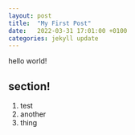 ```yaml
---
layout: post
title:  "My First Post"
date:   2022-03-31 17:01:00 +0100
categories: jekyll update
---
```

hello world!

## section!
1. test
2. another
3. thing